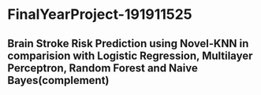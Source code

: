 # FinalYearProject-191911525
## Brain Stroke Risk Prediction using Novel-KNN in comparision with Logistic Regression, Multilayer Perceptron, Random Forest and Naive Bayes(complement)
